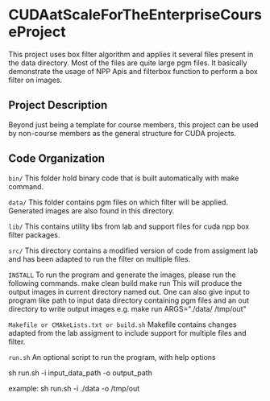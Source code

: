 # CUDAatScaleForTheEnterpriseCourseProject

This project uses box filter algorithm and applies it several files present in the data directory. Most of the files are quite large pgm files.
It basically demonstrate the usage of NPP Apis and filterbox function to perform a box filter on images.

## Project Description
Beyond just being a template for course members, this project can be used by non-course members as the general structure for CUDA projects.

## Code Organization

```bin/```
This folder hold binary code that is built automatically with make command. 

```data/```
    This folder contains pgm files on which filter will be applied. Generated images are also found in this directory.

```lib/```
This contains utility libs from lab and support files for cuda npp box filter packages.

```src/```
This directory contains a modified version of code from assigment lab and has been adapted to run the filter on multiple files.

```INSTALL```
    To run the program and generate the images, please run the following commands.
    make clean build
    make run
    This will produce the output images in current directory named out.
    One can also give input to program like path to input data directory containing pgm files and an out directory to write output images e.g.
    make run ARGS="./data/ /tmp/out"

```Makefile or CMAkeLists.txt or build.sh```
    Makefile contains changes adapted from the lab assigment to include support for multiple files and filter.

```run.sh```
An optional script to run the program, with help options

sh run.sh -i input_data_path -o output_path

example: sh run.sh -i ./data -o /tmp/out
